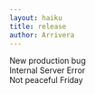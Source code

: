 ```yaml
---
layout: haiku
title: release
author: Arrivera
---
```


New production bug<br>
Internal Server Error<br>
Not peaceful Friday<br>